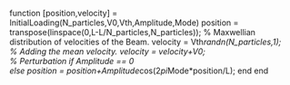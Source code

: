
function [position,velocity] = InitialLoading(N_particles,V0,Vth,Amplitude,Mode)
    position = transpose(linspace(0,L-L/N_particles,N_particles)); 
    % Maxwellian distribution of velocities of the Beam.
    velocity = Vth*randn(N_particles,1);    
    % Adding the mean velocity.
    velocity = velocity+V0;                
    % Perturbation
    if Amplitude == 0  
    else
    position = position+Amplitude*cos(2*pi*Mode*position/L);
    end
end
